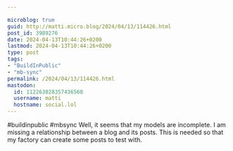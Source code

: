 ```yaml
---

microblog: true
guid: http://matti.micro.blog/2024/04/13/114426.html
post_id: 3989276
date: 2024-04-13T10:44:26+0200
lastmod: 2024-04-13T10:44:26+0200
type: post
tags:
- "BuildInPublic"
- "mb-sync"
permalink: /2024/04/13/114426.html
mastodon:
  id: 112263028357436568
  username: matti
  hostname: social.lol
---
```

#buildinpublic #mbsync Well, it seems that my models are incomplete. I am missing a relationship between a blog and its posts. This is needed so that my factory can create some posts to test with.
